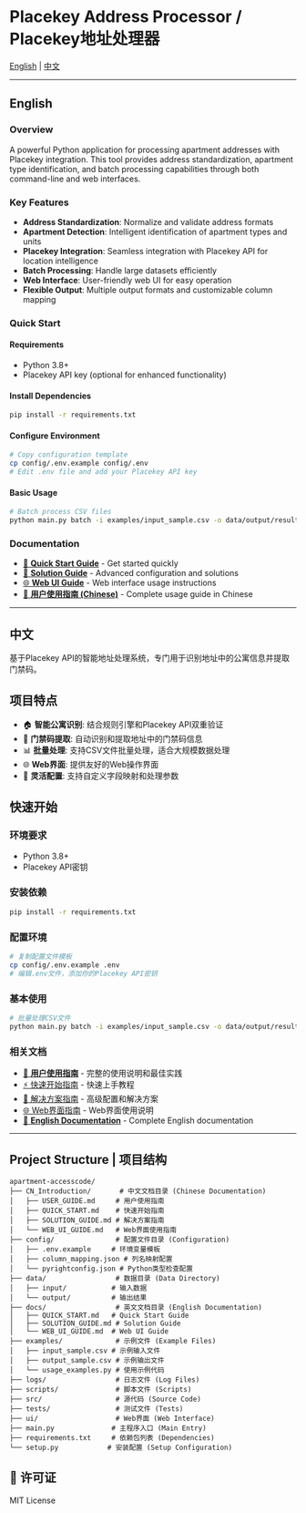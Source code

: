 # Placekey Address Processor / Placekey地址处理器

[English](#english) | [中文](#中文)

---

## English

### Overview
A powerful Python application for processing apartment addresses with Placekey integration. This tool provides address standardization, apartment type identification, and batch processing capabilities through both command-line and web interfaces.

### Key Features
- **Address Standardization**: Normalize and validate address formats
- **Apartment Detection**: Intelligent identification of apartment types and units
- **Placekey Integration**: Seamless integration with Placekey API for location intelligence
- **Batch Processing**: Handle large datasets efficiently
- **Web Interface**: User-friendly web UI for easy operation
- **Flexible Output**: Multiple output formats and customizable column mapping

### Quick Start

#### Requirements
- Python 3.8+
- Placekey API key (optional for enhanced functionality)

#### Install Dependencies
```bash
pip install -r requirements.txt
```

#### Configure Environment
```bash
# Copy configuration template
cp config/.env.example config/.env
# Edit .env file and add your Placekey API key
```

#### Basic Usage
```bash
# Batch process CSV files
python main.py batch -i examples/input_sample.csv -o data/output/result.csv
```

### Documentation

- [📖 **Quick Start Guide**](docs/QUICK_START.md) - Get started quickly
- [🔧 **Solution Guide**](docs/SOLUTION_GUIDE.md) - Advanced configuration and solutions
- [🌐 **Web UI Guide**](docs/WEB_UI_GUIDE.md) - Web interface usage instructions
- [👤 **用户使用指南 (Chinese)**](CN_Introduction/USER_GUIDE.md) - Complete usage guide in Chinese

---

## 中文

基于Placekey API的智能地址处理系统，专门用于识别地址中的公寓信息并提取门禁码。

## 项目特点

- 🏠 **智能公寓识别**: 结合规则引擎和Placekey API双重验证
- 🔑 **门禁码提取**: 自动识别和提取地址中的门禁码信息
- 📊 **批量处理**: 支持CSV文件批量处理，适合大规模数据处理
- 🌐 **Web界面**: 提供友好的Web操作界面
- 🔧 **灵活配置**: 支持自定义字段映射和处理参数

## 快速开始

### 环境要求
- Python 3.8+
- Placekey API密钥

### 安装依赖
```bash
pip install -r requirements.txt
```

### 配置环境
```bash
# 复制配置文件模板
cp config/.env.example .env
# 编辑.env文件，添加你的Placekey API密钥
```

### 基本使用
```bash
# 批量处理CSV文件
python main.py batch -i examples/input_sample.csv -o data/output/result.csv
```

### 相关文档

- [👤 **用户使用指南**](CN_Introduction/USER_GUIDE.md) - 完整的使用说明和最佳实践
- [⚡ 快速开始指南](CN_Introduction/QUICK_START.md) - 快速上手教程
- [🔧 解决方案指南](CN_Introduction/SOLUTION_GUIDE.md) - 高级配置和解决方案
- [🌐 Web界面指南](CN_Introduction/WEB_UI_GUIDE.md) - Web界面使用说明
- [📖 **English Documentation**](docs/) - Complete English documentation

---

## Project Structure | 项目结构

```
apartment-accesscode/
├── CN_Introduction/       # 中文文档目录 (Chinese Documentation)
│   ├── USER_GUIDE.md     # 用户使用指南
│   ├── QUICK_START.md    # 快速开始指南
│   ├── SOLUTION_GUIDE.md # 解决方案指南
│   └── WEB_UI_GUIDE.md   # Web界面使用指南
├── config/               # 配置文件目录 (Configuration)
│   ├── .env.example     # 环境变量模板
│   ├── column_mapping.json # 列名映射配置
│   └── pyrightconfig.json # Python类型检查配置
├── data/                 # 数据目录 (Data Directory)
│   ├── input/           # 输入数据
│   └── output/          # 输出结果
├── docs/                 # 英文文档目录 (English Documentation)
│   ├── QUICK_START.md   # Quick Start Guide
│   ├── SOLUTION_GUIDE.md # Solution Guide
│   └── WEB_UI_GUIDE.md  # Web UI Guide
├── examples/             # 示例文件 (Example Files)
│   ├── input_sample.csv # 示例输入文件
│   ├── output_sample.csv # 示例输出文件
│   └── usage_examples.py # 使用示例代码
├── logs/                 # 日志文件 (Log Files)
├── scripts/              # 脚本文件 (Scripts)
├── src/                  # 源代码 (Source Code)
├── tests/                # 测试文件 (Tests)
├── ui/                   # Web界面 (Web Interface)
├── main.py              # 主程序入口 (Main Entry)
├── requirements.txt     # 依赖包列表 (Dependencies)
└── setup.py            # 安装配置 (Setup Configuration)
```

## 📄 许可证

MIT License